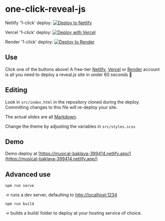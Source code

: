 # one-click-reveal-js

Netlify '1-click' deploy: [![Deploy to Netlify](https://www.netlify.com/img/deploy/button.svg)](https://app.netlify.com/start/deploy?repository=https://github.com/jplomas/one-click-reveal-js)

Vercel '1-click' deploy: [![Deploy with Vercel](https://vercel.com/button)](https://vercel.com/new/clone?repository-url=https%3A%2F%2Fgithub.com%2Fjplomas%2Fone-click-reveal-js&output-directory=build%2F)

Render '1-click' deploy: [![Deploy to Render](https://render.com/images/deploy-to-render-button.svg)](https://render.com/deploy?repo=https://github.com/jplomas/one-click-reveal-js)

## Use

Click one of the buttons above!  A free-tier [Netlify](https://netlify.com), [Vercel](https://vercel.com/) or [Render](https://render.com) account is all you need to deploy a reveal.js site in under 60 seconds 🚀

## Editing

Look in ``src/index.html`` in the repository cloned during the deploy.  Committing changes to this file will re-deploy your site.

The actual slides are all [Markdown](https://www.markdownguide.org/basic-syntax/).

Change the theme by adjusting the variables in ``src/styles.scss``

## Demo

Demo deploy at [https://musical-baklava-399414.netlify.app/](https://musical-baklava-399414.netlify.app/)

## Advanced use

```npm run serve```

-> runs a dev server, defaulting to [http://localhost:1234](http://localhost:1234)

```npm run build```

-> builds a build/ folder to deploy at your hosting service of choice.
